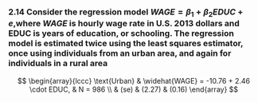 ### 2.14 Consider the regression model $WAGE =β_1 +β_2EDUC +e$,where $WAGE$ is hourly wage rate in U.S.  2013 dollars and EDUC is years of education, or schooling. The regression model is estimated twice using the least squares estimator, once using individuals from an urban area, and again for individuals in a rural area

$$
\begin{array}{lccc}
\text{Urban} & \widehat{WAGE} = -10.76 + 2.46 \cdot EDUC, & N = 986 \\
& (se) & (2.27) & (0.16)
\end{array}
$$

